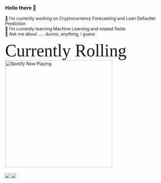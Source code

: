 ### Hello there 👋
<!--
**akhil14shukla/akhil14shukla** is a ✨ _special_ ✨ repository because its `README.md` (this file) appears on your GitHub profile.


Here are some ideas to get you started:

- 
- 🌱 I’m currently learning ...
- 👯 I’m looking to collaborate on ...
- 🤔 I’m looking for help with ...
- 💬 Ask me about ...
- 📫 How to reach me: ...
- 😄 Pronouns: ...
- ⚡ Fun fact: People think i do not observe when they copy from my repositories <br> 


![Akhil's Github stats](https://github-readme-stats.vercel.app/api?username=akhil14shukla&show_icons=true&theme=radical&hide=prs,contribs)
![Akhil's Language Distribution](https://github-readme-stats.vercel.app/api/top-langs/?username=akhil14shukla&theme=radical&layout=compact)
-->
🔭 I’m currently working on Cryptocurrency Forecasting and Loan Defaulter Prediction <br>
🌱 I’m currently learning Machine Learning and related fields <br>
💬 Ask me about ..... dunno, anything, i guess <br>

<span style="font-family: 'Bebas Neue'; font-size: 4em;">Currently Rolling </span>
[<img align="center" src="https://novatorem-six-cyan.vercel.app/api/spotify" alt="Spotify Now Playing" width="350" />](https://open.spotify.com/user/3xdtw703fk8m81a5hahvjnul9)
<br><br>
<img align="center" src="https://github-readme-stats.vercel.app/api/top-langs/?username=akhil14shukla&theme=radical&layout=compact">
<img align="center" src="https://github-readme-stats.vercel.app/api?username=akhil14shukla&show_icons=true&theme=radical&hide=prs,contribs">

